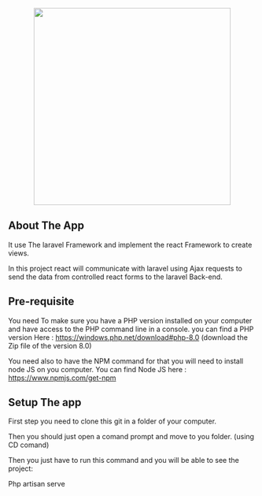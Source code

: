 
<p align="center"><a href="https://laravel.com" target="_blank"><img src="https://raw.githubusercontent.com/laravel/art/master/logo-lockup/5%20SVG/2%20CMYK/1%20Full%20Color/laravel-logolockup-cmyk-red.svg" width="400"></a></p>


## About The App

It use The laravel Framework and implement the react Framework to create views. 

In this project react will communicate with laravel using Ajax requests to send the data from controlled react forms to the laravel Back-end. 

## Pre-requisite

You need To make sure you have a PHP version installed on your computer and have access to the PHP command line in a console. 
you can find a PHP version Here : 
https://windows.php.net/download#php-8.0 (download the Zip file of the version 8.0) 

You need also to have the NPM command for that you will need to install node JS on you computer. 
You can find Node JS here : 
https://www.npmjs.com/get-npm



## Setup The app

First step you need to clone this git in a folder of your computer. 

Then you should just open a comand prompt and move to you folder. (using CD comand) 

Then you just have to run this command and you will be able to see the project: 

Php artisan serve


